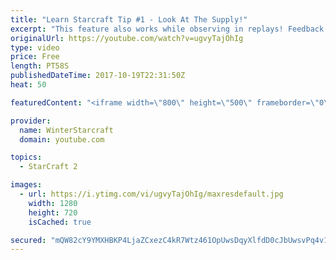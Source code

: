 ```yaml
---
title: "Learn Starcraft Tip #1 - Look At The Supply!"
excerpt: "This feature also works while observing in replays! Feedback and tip suggestions are appreciated :)"
originalUrl: https://youtube.com/watch?v=ugvyTajOhIg
type: video
price: Free
length: PT58S
publishedDateTime: 2017-10-19T22:31:50Z
heat: 50

featuredContent: "<iframe width=\"800\" height=\"500\" frameborder=\"0\" src=\"https://www.youtube.com/embed/ugvyTajOhIg\" allow=\"accelerometer; autoplay; encrypted-media; gyroscope; picture-in-picture\" allowfullscreen></iframe>"

provider:
  name: WinterStarcraft
  domain: youtube.com

topics:
  - StarCraft 2

images:
  - url: https://i.ytimg.com/vi/ugvyTajOhIg/maxresdefault.jpg
    width: 1280
    height: 720
    isCached: true

secured: "mQW82cY9YMXHBKP4LjaZCxezC4kR7Wtz461OpUwsDqyXlfdD0cJbUwsvPq4v1aqSltxzhbyuAF+aJ5CybtI19kWP5EfHr2WL7TlVaIl6miAlsOCfRlVNs8y3CbtB6gg8QKDk6lfARzedpR6IXNK1ko92Oqz20VS0BbYyD5iGKZzU9NegyNWr5dHibNxLYLz/xxff953L05ccFwZkb643a5ukhlNTp3OH6whDhmD/h2BNFXI//fW96qVcRScVpZ2RqoIB62RHtPO1opUj4ulf34uJ2QTfUEgsb4QGGWJr1oVBXncPPAfy5e2YmZEARvbV20IsOQItcjTcqO6jdys8dKvoPskPt3E7gWsfmmY3XEIQmU6TG2oX6ZDePfTWJaCXtnFWCy/8uUCd1SQ603m4uWRjtV2EcGe0vSTlzQB5yDc=;70voxFp0b3W/BuwthhZMdg=="
---
```


